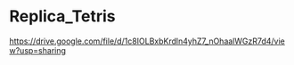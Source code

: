 # Replica_Tetris

https://drive.google.com/file/d/1c8IOLBxbKrdln4yhZ7_nOhaalWGzR7d4/view?usp=sharing
